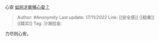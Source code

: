 心安
[如何才能够心安？](https://www.zhihu.com/question/276648150/answer/2761861616)

> Author: #Anonymity
> Last update: *17/11/2022*
> Link: [[安全感]] [[稳重]] [[踏实]]
> Tag:
> 沙海拾金:

力尽则心安。
